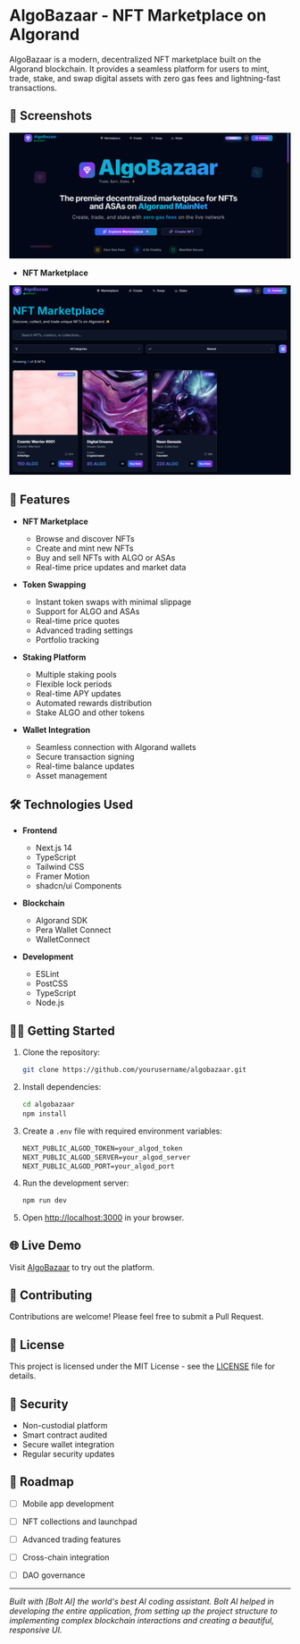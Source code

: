 # AlgoBazaar - NFT Marketplace on Algorand

AlgoBazaar is a modern, decentralized NFT marketplace built on the Algorand blockchain. It provides a seamless platform for users to mint, trade, stake, and swap digital assets with zero gas fees and lightning-fast transactions.

## 📱 Screenshots

![AlgoBazaar](https://github.com/Sravan466/AlgoBazaar/blob/main/ScreenShots/Screenshot%202025-06-30%20175710.png)

- **NFT Marketplace**

![AlgoBazaar](https://github.com/Sravan466/AlgoBazaar/blob/main/ScreenShots/Screenshot%202025-06-30%20175742.png)


## 🚀 Features

- **NFT Marketplace**
  - Browse and discover NFTs
  - Create and mint new NFTs
  - Buy and sell NFTs with ALGO or ASAs
  - Real-time price updates and market data

- **Token Swapping**
  - Instant token swaps with minimal slippage
  - Support for ALGO and ASAs
  - Real-time price quotes
  - Advanced trading settings
  - Portfolio tracking

- **Staking Platform**
  - Multiple staking pools
  - Flexible lock periods
  - Real-time APY updates
  - Automated rewards distribution
  - Stake ALGO and other tokens

- **Wallet Integration**
  - Seamless connection with Algorand wallets
  - Secure transaction signing
  - Real-time balance updates
  - Asset management

## 🛠️ Technologies Used

- **Frontend**
  - Next.js 14
  - TypeScript
  - Tailwind CSS
  - Framer Motion
  - shadcn/ui Components

- **Blockchain**
  - Algorand SDK
  - Pera Wallet Connect
  - WalletConnect

- **Development**
  - ESLint
  - PostCSS
  - TypeScript
  - Node.js

## 🏃‍♂️ Getting Started

1. Clone the repository:
   ```bash
   git clone https://github.com/yourusername/algobazaar.git
   ```

2. Install dependencies:
   ```bash
   cd algobazaar
   npm install
   ```

3. Create a `.env` file with required environment variables:
   ```env
   NEXT_PUBLIC_ALGOD_TOKEN=your_algod_token
   NEXT_PUBLIC_ALGOD_SERVER=your_algod_server
   NEXT_PUBLIC_ALGOD_PORT=your_algod_port
   ```

4. Run the development server:
   ```bash
   npm run dev
   ```

5. Open [http://localhost:3000](http://localhost:3000) in your browser.

## 🌐 Live Demo

Visit [AlgoBazaar](https://your-demo-url.com) to try out the platform.



## 🤝 Contributing

Contributions are welcome! Please feel free to submit a Pull Request.

## 📄 License

This project is licensed under the MIT License - see the [LICENSE](LICENSE) file for details.

## 🔐 Security

- Non-custodial platform
- Smart contract audited
- Secure wallet integration
- Regular security updates

## 🎯 Roadmap

- [ ] Mobile app development
- [ ] NFT collections and launchpad
- [ ] Advanced trading features
- [ ] Cross-chain integration
- [ ] DAO governance


---

*Built with [Bolt AI] the world's best AI coding assistant. Bolt AI helped in developing the entire application, from setting up the project structure to implementing complex blockchain interactions and creating a beautiful, responsive UI.*
